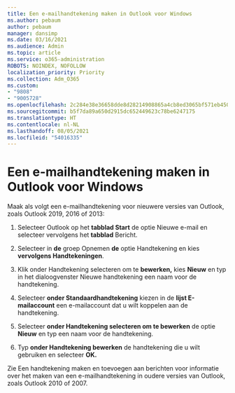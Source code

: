 ```yaml
---
title: Een e-mailhandtekening maken in Outlook voor Windows
ms.author: pebaum
author: pebaum
manager: dansimp
ms.date: 03/16/2021
ms.audience: Admin
ms.topic: article
ms.service: o365-administration
ROBOTS: NOINDEX, NOFOLLOW
localization_priority: Priority
ms.collection: Adm_O365
ms.custom:
- "9808"
- "9005728"
ms.openlocfilehash: 2c284e38e36658dde8d28214908865a4cb8ed3065bf571eb450ce540b9207cd2
ms.sourcegitcommit: b5f7da89a650d2915dc652449623c78be6247175
ms.translationtype: HT
ms.contentlocale: nl-NL
ms.lasthandoff: 08/05/2021
ms.locfileid: "54016335"
---
```

# <a name="create-an-email-signature-in-outlook-for-windows"></a>Een e-mailhandtekening maken in Outlook voor Windows

Maak als volgt een e-mailhandtekening voor nieuwere versies van Outlook, zoals Outlook 2019, 2016 of 2013:

1. Selecteer Outlook op het **tabblad Start** de optie Nieuwe e-mail en selecteer vervolgens het **tabblad** Bericht. 

1. Selecteer in **de** groep Opnemen **de** optie Handtekening en kies **vervolgens Handtekeningen**.

1. Klik onder Handtekening selecteren om te  **bewerken,** kies **Nieuw** en typ in het dialoogvenster Nieuwe handtekening een naam voor de handtekening.

1. Selecteer **onder Standaardhandtekening** kiezen in de **lijst E-mailaccount** een e-mailaccount dat u wilt koppelen aan de handtekening.

1. Selecteer **onder Handtekening selecteren om te bewerken** de optie **Nieuw** en typ een naam voor de handtekening.

1. Typ **onder Handtekening bewerken** de handtekening die u wilt gebruiken en selecteer **OK.**

Zie Een handtekening maken en toevoegen aan berichten voor informatie over het maken van een e-mailhandtekening [](https://support.microsoft.com/office/8ee5d4f4-68fd-464a-a1c1-0e1c80bb27f2#ID0EAADAAA=Office_2007_-_2010)in oudere versies van Outlook, zoals Outlook 2010 of 2007.

